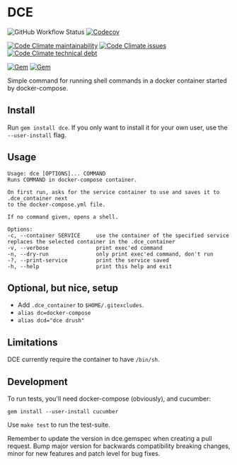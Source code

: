 DCE
===

![GitHub Workflow Status](https://img.shields.io/github/workflow/status/xendk/dce/Run%20tests%20and%20publish?style=for-the-badge)
[![Codecov](https://img.shields.io/codecov/c/github/xendk/dce.svg?style=for-the-badge)](https://codecov.io/gh/xendk/dce)

[![Code Climate maintainability](https://img.shields.io/codeclimate/maintainability/xendk/dce?style=for-the-badge)](https://codeclimate.com/github/xendk/dce)
[![Code Climate issues](https://img.shields.io/codeclimate/issues/xendk/dce?style=for-the-badge)](https://codeclimate.com/github/xendk/dce)
[![Code Climate technical debt](https://img.shields.io/codeclimate/tech-debt/xendk/dce?style=for-the-badge)](https://codeclimate.com/github/xendk/dce)

[![Gem](https://img.shields.io/gem/v/dce.svg?style=for-the-badge)](https://rubygems.org/gems/dce)
[![Gem](https://img.shields.io/gem/dt/dce.svg?style=for-the-badge)](https://rubygems.org/gems/dce)

Simple command for running shell commands in a docker container
started by docker-compose.

Install
-------------------------
Run `gem install dce`. If you only want to install it for your own user, use the `--user-install` flag.

Usage
-------------------------
```shell
Usage: dce [OPTIONS]... COMMAND
Runs COMMAND in docker-compose container.

On first run, asks for the service container to use and saves it to .dce_container next
to the docker-compose.yml file.

If no command given, opens a shell.

Options:
-c, --container SERVICE     use the container of the specified service
replaces the selected container in the .dce_container
-v, --verbose               print exec'ed command
-n, --dry-run               only print exec'ed command, don't run
-?, --print-service         print the service saved
-h, --help                  print this help and exit
```

Optional, but nice, setup
-------------------------

* Add `.dce_container` to `$HOME/.gitexcludes`.
* `alias dc=docker-compose`
* `alias dcd="dce drush"`

Limitations
-----------

DCE currently require the container to have `/bin/sh`.

Development
-----------

To run tests, you'll need docker-compose (obviously), and cucumber:

``` shell
gem install --user-install cucumber
```

Use `make test` to run the test-suite.

Remember to update the version in dce.gemspec when creating a pull
request. Bump major version for backwards compatibility breaking
changes, minor for new features and patch level for bug fixes.
